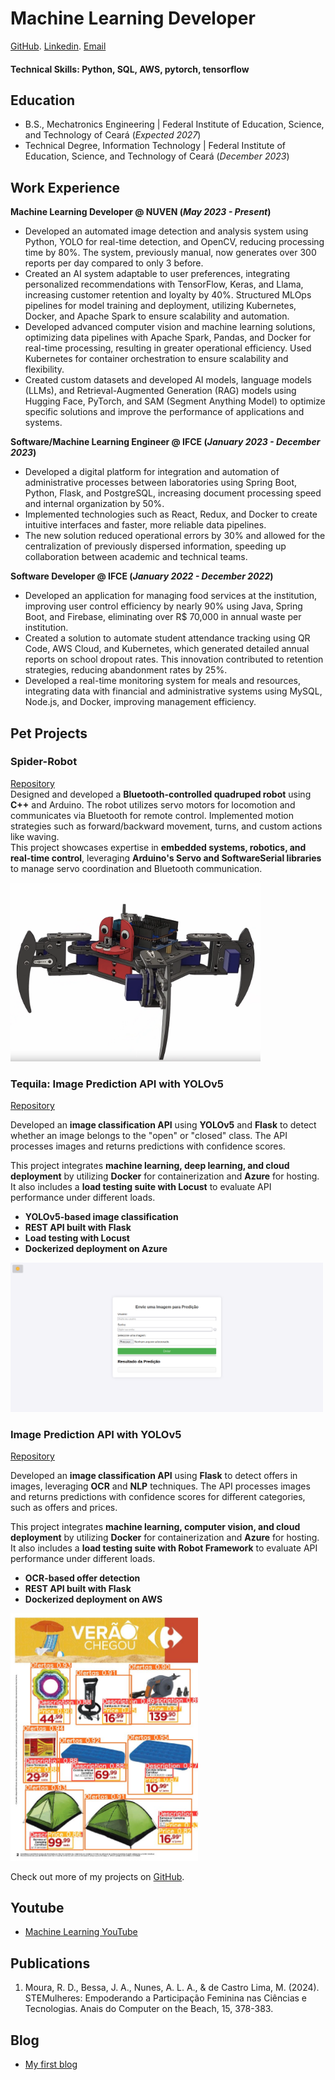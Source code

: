 # Machine Learning Developer
[GitHub](https://github.com/maryane-castro).
[Linkedin](https://www.linkedin.com/in/maryanecastro/).
[Email](mailto:maryanecastrodev@gmail.com)


#### Technical Skills: Python, SQL, AWS, pytorch, tensorflow

## Education
- B.S., Mechatronics Engineering | Federal Institute of Education, Science, and Technology of Ceará (_Expected 2027_)								       		
- Technical Degree, Information Technology | Federal Institute of Education, Science, and Technology of Ceará (_December 2023_)

## Work Experience
**Machine Learning Developer @ NUVEN (_May 2023 - Present_)**
- Developed an automated image detection and analysis system using Python, YOLO for real-time detection, and OpenCV, reducing processing time by 80%. The system, previously manual, now generates over 300 reports per day compared to only 3 before.
- Created an AI system adaptable to user preferences, integrating personalized recommendations with TensorFlow, Keras, and Llama, increasing customer retention and loyalty by 40%. Structured MLOps pipelines for model training and deployment, utilizing Kubernetes, Docker, and Apache Spark to ensure scalability and automation.
- Developed advanced computer vision and machine learning solutions, optimizing data pipelines with Apache Spark, Pandas, and Docker for real-time processing, resulting in greater operational efficiency. Used Kubernetes for container orchestration to ensure scalability and flexibility.
- Created custom datasets and developed AI models, language models (LLMs), and Retrieval-Augmented Generation (RAG) models using Hugging Face, PyTorch, and SAM (Segment Anything Model) to optimize specific solutions and improve the performance of applications and systems.


**Software/Machine Learning Engineer @ IFCE (_January 2023 - December 2023_)**
- Developed a digital platform for integration and automation of administrative processes between laboratories using Spring Boot, Python, Flask, and PostgreSQL, increasing document processing speed and internal organization by 50%.
- Implemented technologies such as React, Redux, and Docker to create intuitive interfaces and faster, more reliable data pipelines.
- The new solution reduced operational errors by 30% and allowed for the centralization of previously dispersed information, speeding up collaboration between academic and technical teams.


**Software Developer @ IFCE (_January 2022 - December 2022_)**
- Developed an application for managing food services at the institution, improving user control efficiency by nearly 90% using Java, Spring Boot, and Firebase, eliminating over R$ 70,000 in annual waste per institution.
- Created a solution to automate student attendance tracking using QR Code, AWS Cloud, and Kubernetes, which generated detailed annual reports on school dropout rates. This innovation contributed to retention strategies, reducing abandonment rates by 25%.
- Developed a real-time monitoring system for meals and resources, integrating data with financial and administrative systems using MySQL, Node.js, and Docker, improving management efficiency.





## Pet Projects
### Spider-Robot  
[Repository](https://github.com/maryane-castro/Spider-Robot)  
Designed and developed a **Bluetooth-controlled quadruped robot** using **C++** and Arduino. The robot utilizes servo motors for locomotion and communicates via Bluetooth for remote control. Implemented motion strategies such as forward/backward movement, turns, and custom actions like waving.  
This project showcases expertise in **embedded systems, robotics, and real-time control**, leveraging **Arduino's Servo and SoftwareSerial libraries** to manage servo coordination and Bluetooth communication.  

<img src="assets/projects/spider-robot.png" alt="Sp" width="400" />



### Tequila: Image Prediction API with YOLOv5  
[Repository](https://github.com/maryane-castro/tequila)  

Developed an **image classification API** using **YOLOv5** and **Flask** to detect whether an image belongs to the "open" or "closed" class. The API processes images and returns predictions with confidence scores.  

This project integrates **machine learning, deep learning, and cloud deployment** by utilizing **Docker** for containerization and **Azure** for hosting. It also includes a **load testing suite with Locust** to evaluate API performance under different loads.  

- **YOLOv5-based image classification**  
- **REST API built with Flask**  
- **Load testing with Locust**  
- **Dockerized deployment on Azure**  

<img src="assets/projects/tequila.png" alt="API" width="500" />


### Image Prediction API with YOLOv5  
[Repository](https://github.com/maryane-castro/sale)  

Developed an **image classification API** using **Flask** to detect offers in images, leveraging **OCR** and **NLP** techniques. The API processes images and returns predictions with confidence scores for different categories, such as offers and prices.  

This project integrates **machine learning, computer vision, and cloud deployment** by utilizing **Docker** for containerization and **Azure** for hosting. It also includes a **load testing suite with Robot Framework** to evaluate API performance under different loads.  

- **OCR-based offer detection**  
- **REST API built with Flask**  
- **Dockerized deployment on AWS**  
<img src="assets/projects/predeic.jpeg" alt="API" width="300" />


Check out more of my projects on [GitHub](https://github.com/maryane-castro).

## Youtube
- [Machine Learning YouTube](https://youtube.com/@maryanecastrodev?si=epOVWQo6qU5mJ78c)

## Publications
1. Moura, R. D., Bessa, J. A., Nunes, A. L. A., & de Castro Lima, M. (2024). STEMulheres: Empoderando a Participação Feminina nas Ciências e Tecnologias. Anais do Computer on the Beach, 15, 378-383.


## Blog
- [My first blog](https://maryane-castro.github.io/blog/)